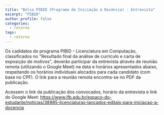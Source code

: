 ```yaml
---
title: "Bolsa PIBID (Programa de Iniciação à Docência) - Entrevista"
excerpt: "PIBID"
author_profile: false
categories:
  - retorno
tags:
  - retorno
---
```

Os cadidatos do programa PIBID - Licenciatura em Computação, classificados no "Resultado final da análise de currículo e carta de exposição de motivos", deverão participar da entrevista através de reunião remota (utilizando o Google Meet) na data e horários apresentados abaixo, respeitando os horários individuais alocados para cada candidato (com base no CPF). O link para a reunião remota encontra-se no PDF da publicação.

Acessem o link da publicação dos convocados, horário da entrevista e link do Google Meet: https://www.ifb.edu.br/espaco-do-estudante/noticias/38985-licenciaturas-lancados-editais-para-iniciacao-a-docencia
